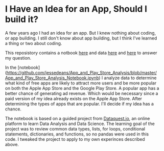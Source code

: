 # I Have an Idea for an App, Should I build it?
A few years ago I had an idea for an app. But I knew nothing about coding, or app building. I still don't know about app building, but I think I've learned a thing or two about coding.

This reposistory contains a notbook [here](https://github.com/jessedeans/App_and_Play_Store_Analysis/blob/master/App_and_Play_Store_Analysis_Notebook.ipynb) and data [here](https://github.com/jessedeans/App_and_Play_Store_Analysis/blob/master/AppleStore.csv) and [here](https://github.com/jessedeans/App_and_Play_Store_Analysis/blob/master/googleplaystore.csv) to answer my question.

In the [notebook] (https://github.com/jessedeans/App_and_Play_Store_Analysis/blob/master/App_and_Play_Store_Analysis_Notebook.ipynb) I  analyze data to determine what kind of free apps are likely to attract more users and be more popular on both the Apple App Store and the Google Play Store. A popular app has a better chance of generating ad revenue. Which would be necessary since a paid version of my idea already exists on the Apple App Store. After determining the types of apps that are popular. I'll decide if my idea has a chance.

The notebook is based on a guided project from [Dataquest.io](https://www.dataquest.io), an online platform to learn Data Analysis and Data Science. The learning goal of the project was to review common data types, lists, for loops, conditional statements, dictionaries, and functions, so no pandas were used in this code. I tweaked the project to apply to my own experinces described above.
